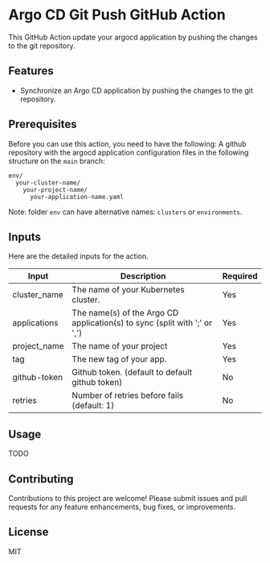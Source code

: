 # Argo CD Git Push GitHub Action

This GitHub Action update your argocd application by pushing the changes to the git repository.

## Features

- Synchronize an Argo CD application by pushing the changes to the git repository.

## Prerequisites

Before you can use this action, you need to have the following: A github repository with the argocd application
configuration files in the following structure on the `main` branch:

```
env/
  your-cluster-name/
    your-project-name/
      your-application-name.yaml

```

Note: folder `env` can have alternative names: `clusters` or `environments`.

## Inputs

Here are the detailed inputs for the action.

| Input        | Description                                                               | Required |
| ------------ | ------------------------------------------------------------------------- | -------- |
| cluster_name | The name of your Kubernetes cluster.                                      | Yes      |
| applications | The name(s) of the Argo CD application(s) to sync (split with ';' or ',') | Yes      |
| project_name | The name of your project                                                  | Yes      |
| tag          | The new tag of your app.                                                  | Yes      |
| github-token | Github token. (default to default github token)                           | No       |
| retries      | Number of retries before fails (default: 1)                               | No       |

## Usage

TODO

## Contributing

Contributions to this project are welcome! Please submit issues and pull requests for any feature enhancements, bug
fixes, or improvements.

## License

MIT
